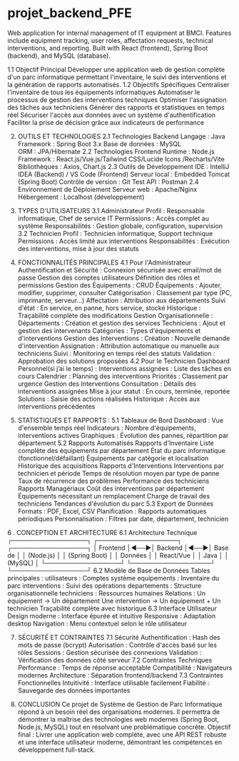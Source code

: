 # projet_backend_PFE
Web application for internal management of IT equipment at BMCI. Features include equipment tracking, user roles, affectation requests, technical interventions, and reporting. Built with React (frontend), Spring Boot (backend), and MySQL (database).

1.1 Objectif Principal
Développer une application web de gestion complète d'un parc informatique permettant l'inventaire, le suivi des interventions et la génération de rapports automatisés.
1.2 Objectifs Spécifiques
Centraliser l'inventaire de tous les équipements informatiques
Automatiser le processus de gestion des interventions techniques
Optimiser l'assignation des tâches aux techniciens
Générer des rapports et statistiques en temps réel
Sécuriser l'accès aux données avec un système d'authentification
Faciliter la prise de décision grâce aux indicateurs de performance

 
2.  OUTILS ET TECHNOLOGIES
2.1 Technologies Backend
Langage : Java
Framework : Spring Boot 3.x
Base de données : MySQL  
ORM : JPA/Hibernate
2.2 Technologies Frontend
Runtime : Node.js
Framework : React.js/Vue.js/Tailwind CSS/Lucide Icons /Recharts/Vite
Bibliothèques : Axios, Chart.js
2.3 Outils de Développement
IDE : IntelliJ IDEA (Backend) / VS Code (Frontend)
Serveur local : Embedded Tomcat (Spring Boot)
Contrôle de version : Git
Test API : Postman
2.4 Environnement de Déploiement
Serveur web : Apache/Nginx
Hébergement : Localhost (développement)

3. TYPES D'UTILISATEURS
3.1 Administrateur
Profil : Responsable informatique, Chef de service IT Permissions : Accès complet au système Responsabilités : Gestion globale, configuration, supervision
3.2 Technicien
Profil : Technicien informatique, Support technique Permissions : Accès limité aux interventions Responsabilités : Exécution des interventions, mise à jour des statuts

4.  FONCTIONNALITÉS PRINCIPALES
4.1 Pour l'Administrateur
 Authentification et Sécurité :
Connexion sécurisée avec email/mot de passe
Gestion des comptes utilisateurs
Définition des rôles et permissions
 Gestion des Équipements :
CRUD Équipements : Ajouter, modifier, supprimer, consulter
Catégorisation : Classement par type (PC, imprimante, serveur...)
Affectation : Attribution aux départements
Suivi d'état : En service, en panne, hors service, stocké
Historique : Traçabilité complète des modifications
Gestion Organisationnelle :
Départements : Création et gestion des services
Techniciens : Ajout et gestion des intervenants
Catégories : Types d'équipements et d'interventions
 Gestion des Interventions :
Création : Nouvelle demande d'intervention
Assignation : Attribution automatique ou manuelle aux techniciens
Suivi : Monitoring en temps réel des statuts
Validation : Approbation des solutions proposées
4.2 Pour le Technicien
 Dashboard Personnel(si j’ai le temps) :
Interventions assignées : Liste des tâches en cours
Calendrier : Planning des interventions
Priorités : Classement par urgence
 Gestion des Interventions
Consultation : Détails des interventions assignées
Mise à jour statut : En cours, terminée, reportée
Solutions : Saisie des actions réalisées
Historique : Accès aux interventions précédentes

5. STATISTIQUES ET RAPPORTS :
5.1 Tableaux de Bord
Dashboard  : Vue d'ensemble temps réel
Indicateurs  : Nombre d'équipements, interventions actives
Graphiques : Évolution des pannes, répartition par département
5.2 Rapports Automatisés
Rapports d'Inventaire
Liste complète des équipements par département
État du parc informatique (fonctionnel/défaillant)
Équipements par catégorie et localisation
Historique des acquisitions
 Rapports d'Interventions
Interventions par technicien et période
Temps de résolution moyen par type de panne
Taux de récurrence des problèmes
Performance des techniciens
Rapports Managériaux
Coût des interventions par département
Équipements nécessitant un remplacement
Charge de travail des techniciens
Tendances d'évolution du parc
5.3 Export de Données
Formats : PDF, Excel, CSV
Planification : Rapports automatiques périodiques
Personnalisation : Filtres par date, département, technicien

6 . CONCEPTION ET ARCHITECTURE
6.1 Architecture Technique
┌─────────────────┐    ┌──────────────────┐    ┌─────────────────┐
│   Frontend  	│◄──►│	Backend   	│◄──►│   Base de   	│
│   (Node.js) 	│	│  (Spring Boot)   │	│   Données   	│
│   React/Vue 	│	│    Java      	│	│   (MySQL)   	│
└─────────────────┘    └──────────────────┘    └─────────────────┘
6.2 Modèle de Base de Données
Tables principales :
utilisateurs : Comptes système
equipements : Inventaire du parc
interventions : Suivi des opérations
departements : Structure organisationnelle
techniciens : Ressources humaines
Relations :
Un équipement → Un département
Une intervention → Un équipement + Un technicien
Traçabilité complète avec historique
6.3 Interface Utilisateur
Design moderne : Interface épurée et intuitive
Responsive : Adaptation desktop
Navigation : Menu contextuel selon le rôle utilisateur

7. SÉCURITÉ ET CONTRAINTES
7.1 Sécurité
Authentification : Hash des mots de passe (bcrypt)
Autorisation : Contrôle d'accès basé sur les rôles
Sessions : Gestion sécurisée des connexions
Validation : Vérification des données côté serveur
7.2 Contraintes Techniques
Performance : Temps de réponse acceptable
Compatibilité : Navigateurs modernes
Architecture : Séparation frontend/backend
7.3 Contraintes Fonctionnelles
Intuitivité : Interface utilisable facilement
Fiabilité : Sauvegarde des données importantes

 
 
 
8. CONCLUSION
Ce projet de Système de Gestion de Parc Informatique répond à un besoin réel des organisations modernes. Il permettra de démontrer la maîtrise des technologies web modernes (Spring Boot, Node.js, MySQL) tout en résolvant une problématique concrète.
Objectif final : Livrer une application web complète, avec une API REST robuste et une interface utilisateur moderne, démontrant les compétences en développement full-stack.

